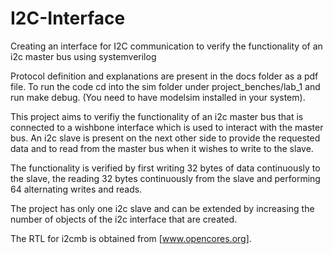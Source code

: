 # I2C-Interface
Creating an interface for I2C communication to verify the functionality of an i2c master bus using systemverilog


Protocol definition and explanations are present in the docs folder as a pdf file. 
To run the code cd into the sim folder under project_benches/lab_1 and run make debug. (You need to have modelsim installed in your system). 

This project aims to verifiy the functionality of an i2c master bus that is connected to a wishbone interface which is used to interact with the master bus. An i2c slave is present on the next other side to provide the requested data and to read from the master bus when it wishes to write to the slave. 

The functionality is verified by first writing 32 bytes of data continuously to the slave, the reading 32 bytes continuously from the slave and performing 64 alternating writes and reads.

The project has only one i2c slave and can be extended by increasing the number of objects of the i2c interface that are created. 

The RTL for i2cmb is obtained from [www.opencores.org].
